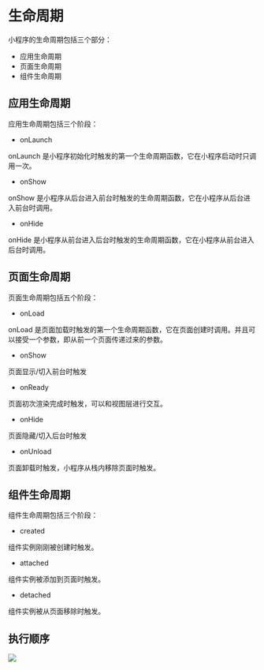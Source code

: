 # 生命周期

小程序的生命周期包括三个部分：
- 应用生命周期
- 页面生命周期
- 组件生命周期

## 应用生命周期

应用生命周期包括三个阶段：
- onLaunch

onLaunch 是小程序初始化时触发的第一个生命周期函数，它在小程序启动时只调用一次。

- onShow

onShow 是小程序从后台进入前台时触发的生命周期函数，它在小程序从后台进入前台时调用。

- onHide

onHide 是小程序从前台进入后台时触发的生命周期函数，它在小程序从前台进入后台时调用。

## 页面生命周期

页面生命周期包括五个阶段：

- onLoad

onLoad 是页面加载时触发的第一个生命周期函数，它在页面创建时调用。并且可以接受一个参数，即从前一个页面传递过来的参数。

- onShow

页面显示/切入前台时触发

- onReady

页面初次渲染完成时触发，可以和视图层进行交互。

- onHide

页面隐藏/切入后台时触发

- onUnload

页面卸载时触发，小程序从栈内移除页面时触发。

## 组件生命周期

组件生命周期包括三个阶段：

- created

组件实例刚刚被创建时触发。

- attached

组件实例被添加到页面时触发。

- detached

组件实例被从页面移除时触发。

## 执行顺序

<img src="http://zhongxk.com/blogImg/小程序生命周期流程.png" />